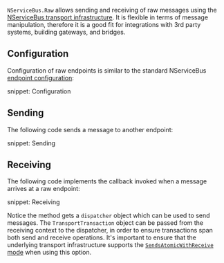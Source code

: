 `NServiceBus.Raw` allows sending and receiving of raw messages using the [NServiceBus transport infrastructure](/transports/). It is flexible in terms of message manipulation, therefore it is a good fit for integrations with 3rd party systems, building gateways, and bridges.


## Configuration

Configuration of raw endpoints is similar to the standard NServiceBus [endpoint configuration](/nservicebus/endpoints/specify-endpoint-name.md):

snippet: Configuration


## Sending

The following code sends a message to another endpoint:

snippet: Sending


## Receiving

The following code implements the callback invoked when a message arrives at a raw endpoint:

snippet: Receiving

Notice the method gets a `dispatcher` object which can be used to send messages. The `TransportTransaction` object can be passed from the receiving context to the dispatcher, in order to ensure transactions span both send and receive operations. It's important to ensure that the underlying transport infrastructure supports the [`SendsAtomicWithReceive` mode](/transports/transactions.md#transactions-transport-transaction-sends-atomic-with-receive) when using this option.
